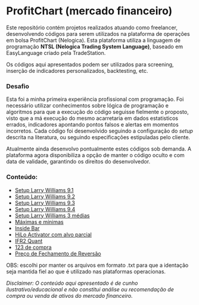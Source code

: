 # ProfitChart (mercado financeiro)
Este repositório contém projetos realizados atuando como freelancer, desenvolvendo códigos para serem utilizados na plataforma de operações em bolsa ProfitChart (Nelogica). Esta plataforma utiliza a linguagem de programação **NTSL (Nelogica Trading System Language)**, baseado em EasyLanguage criado pela TradeStation.

Os códigos aqui apresentados podem ser utilizados para screening, inserção de indicadores personalizados, backtesting, etc.

### Desafio
Esta foi a minha primeira experiência profissional com programação. Foi necessário utilizar conhecimentos sobre lógica de programação e algoritmos para que a execução do código seguisse fielmente o proposto, visto que a má execução do mesmo acarretaria em dados estatisticos errados, indicadores apontando pontos falsos e alertas em momentos incorretos.
Cada código foi desenvolvido seguindo a configuração do *setup* descrita na literatura, ou seguindo especificações estipuladas pelo cliente.

Atualmente ainda desenvolvo pontualmente estes códigos sob demanda. A plataforma agora disponibiliza a opção de manter o código oculto e com data de validade, garantindo os direitos do desenvolvedor.

### Conteúdo:
* [Setup Larry Williams 9.1](https://github.com/matheus-ferreira1/ProfitChart-Mercado-Financeiro/blob/main/setup91.txt)
* [Setup Larry Williams 9.2](https://github.com/matheus-ferreira1/ProfitChart-Mercado-Financeiro/blob/main/setup92.txt)
* [Setup Larry Williams 9.3](https://github.com/matheus-ferreira1/ProfitChart-Mercado-Financeiro/blob/main/setup93.txt)
* [Setup Larry Williams 9.4](https://github.com/matheus-ferreira1/ProfitChart-Mercado-Financeiro/blob/main/setup94.txt)
* [Setup Larry Williams 3 médias](https://github.com/matheus-ferreira1/ProfitChart-Mercado-Financeiro/blob/main/3medias.txt)
* [Máximas e mínimas](https://github.com/matheus-ferreira1/ProfitChart-Mercado-Financeiro/blob/main/maximasminimas.txt)
* [Inside Bar](https://github.com/matheus-ferreira1/ProfitChart-Mercado-Financeiro/blob/main/insidebar.txt)
* [HiLo Activator com alvo parcial](https://github.com/matheus-ferreira1/ProfitChart-Mercado-Financeiro/blob/main/hilo_parcial.txt)
* [IFR2 Quant](https://github.com/matheus-ferreira1/ProfitChart-Mercado-Financeiro/blob/main/ifr2quant.txt)
* [123 de compra](https://github.com/matheus-ferreira1/ProfitChart-Mercado-Financeiro/blob/main/setup123.txt)
* [Preço de Fechamento de Reversão](https://github.com/matheus-ferreira1/ProfitChart-Mercado-Financeiro/blob/main/pfr.txt)

OBS: escolhi por manter os arquivos em formato .txt para que a identação seja mantida fiel ao que é utilizado nas plataformas operacionas.

*Disclaimer: O conteúdo aqui apresentado é de cunho ilustrativo/educacional e não constitui análise ou recomendação de compra ou venda de ativos do mercado financeiro.*

